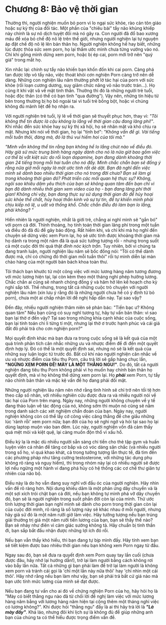 # Chương 8: Bảo vệ thời gian

Thường thì, người nghiện muốn bỏ porn vì lo ngại sức khỏe, rào cản tôn giáo hoặc  sự kỳ thị của đối tác. Một phần của "chiêu bài" tẩy não khủng khiếp này chính là sự nô dịch tuyệt đối mà nó gây ra. Con người đã đổ bao xương máu để xóa bỏ chế độ nô lệ trên thế giới, nhưng người nghiện lại tự nguyện áp đặt chế độ nô lệ lên bản thân họ. Người nghiện không hề hay biết, những lúc được thỏa sức xem porn, họ lại thầm ước mình chưa từng vướng vào nó. Chỉ khi gồng mình dừng xem porn, hoặc bị ép cai, porn mới trở nên "quý giá" trong mắt họ.

Xin nhắc lại: chính sự tẩy não khiến bạn khốn đốn khi cai porn. Càng phá tan được lớp vỏ tẩy não, việc thoát khỏi cơn nghiện Porn càng trở nên dễ dàng. Những con nghiện lâu năm thường phớt lờ tác hại của porn với sức khỏe (rối loạn cương dương, suy giảm chức năng vỏ não trước trán...). Họ cũng ít khi vật vã về mặt tinh thần. Thường thì đó là những người trẻ tuổi, hoặc độc thân (có thể có bạn tình "qua đường"). Vậy nên, những tín hiệu từ bên trong thường bị họ bỏ ngoài tai vì tuổi trẻ bồng bột, hoặc vì chúng không đủ mãnh liệt để họ nhận ra.

Với người nghiện trẻ tuổi, lý lẽ về thời gian sẽ thuyết phục hơn, thay vì: *"Tôi không thể tin được là cậu không lo lắng về thời gian cậu đang lãng phí!"*. Khi nhắc đến sức khỏe hay sự kỳ thị xã hội, họ sẽ nhăn mặt và khó chịu ra mặt. Nhưng khi nói về thời gian, họ lại "tỉnh bơ": *"Không vấn đề gì. Vài tiếng mỗi tuần thôi, đáng mà, đó là thú vui hiếm hoi của tôi mà."*

*"Mình vẫn không thể tin rằng bạn không hề lo lắng chút nào về điều đó. Hãy giả sử mức trung bình hàng ngày dành cho nó là nửa giờ bao gồm việc cơ thể bị vắt kiệt sức do rối loạn dopamine, bạn đang dành khoảng thời gian 24 tiếng trong mỗi hai tuần cho nó đấy. Mình chắc chắn bạn sẽ đồng ý rằng nửa giờ mỗi ngày là một ước tính rất dè dặt. Bạn đã nghĩ đến việc mình sẽ dành bao nhiêu thời gian cho nó trong đời chưa? Bạn sẽ làm gì trong khoảng thời gian đó? Phát triển các mối quan hệ thực sự? Không, ngôi sao khiêu dâm yêu thích của bạn sẽ không quan tâm đến bạn chỉ vì bạn đã dành nhiều thời gian xem video của họ - bạn đang lãng phí thời gian! Không chỉ vậy, bạn đang thực sự sử dụng thời gian đó để hủy hoại sức khỏe thể chất, hủy hoại thần kinh và sự tự tin, để tự khiến mình phải chịu kiếp nô lệ, u uất và thống khổ. Chắc chắn điều đó làm bạn lo lắng, phải không? "*

Hiển nhiên là người nghiện, nhất là giới trẻ, chẳng ai nghĩ mình sẽ "gắn bó" với porn cả đời. Thỉnh thoảng, họ tính toán thời gian lãng phí trong một tuần và điều đó đã đủ để gây báo động. Rất hiếm khi, và chỉ khi mà họ nghĩ đến chuyện sẽ dừng việc xem Porn lại, họ sẽ ước tính được khoảng thời gian mà họ dành ra trong một năm đã là quá sức tưởng tượng rồi - nhưng trong suốt cả một cuộc đời thì quả thật *đỉnh nóc kịch trần*. Tuy nhiên, bởi vì chúng ta đang tranh luận, người nghiện lâu năm sẽ bốc đồng nói: "Tôi có thể dành được mà, chỉ có chừng đó thời gian mỗi tuần thôi" rồi tự mình diễn lại màn chào hàng của một người bán bách khoa toàn thư.

Tôi thách bạn khước từ một công việc với mức lương hàng năm tương đương với mức lương hiện tại, lại còn kèm theo một tháng nghỉ phép hưởng lương. Chắc chắn ai cũng sẽ nhanh chóng đồng ý và hăm hở lên kế hoạch cho kỳ nghỉ sắp tới. Thế nhưng, trong tất cả những cuộc trò chuyện với người nghiện lâu năm (xin lưu ý rằng đó là những người chưa hề có ý định từ bỏ porn), chưa một ai chấp nhận lời đề nghị hấp dẫn này. Tại sao vậy?

Đến đây, nhiều người nghiện thâm niên sẽ phản bác: "Tiền bạc ư? Không quan tâm" Nếu bạn cũng có suy nghĩ tương tự, hãy tự vấn bản thân: vì sao bạn lại thờ ơ đến vậy?  Tại sao trong những khía cạnh khác của cuộc sống, bạn lại tính toán chi li từng tí một, nhưng lại thờ ơ trước hạnh phúc và cái giá đắt đỏ phải trả cho cơn nghiện porn?"

Mọi quyết định khác mà bạn đưa ra trong cuộc sống sẽ là kết quả của một quá trình phân tích cân nhắc những ưu và nhược điểm để đi đến một quyết định hợp lý. Đó có thể là một quyết định sai, nhưng nó sẽ là kết quả của những suy luận logic từ trước đó. Bất cứ khi nào người nghiện cân nhắc về ưu và nhược điểm của tiêu thụ Porn, câu trả lời sẽ gấp hàng chục lần, **"NGỪNG XEM PORN ĐÊ! MÀY LÀ MỘT THẰNG NGU!"**. Do đó, tất cả người nghiện đang tiêu thụ Porn không phải vì họ muốn hay chính bản thân họ quyết định, mà vì họ không thể dừng xem porn lại. Họ ***phải*** xem Porn, tự tẩy não chính bản thân và mặc kệ vấn đề họ đang phải đối mặt.

Những người nghiện lâu năm nên nhớ rằng tình hình sẽ chỉ trở nên tồi tệ hơn theo cấp số nhân, với nhiều nghiên cứu được đưa ra và nhiều người nói về tác hại của Porn trên mạng. Ngày nay, những người không chuyên về y tế đang thảo luận về tác động của nó, không sớm thì muộn nó cũng sẽ nằm trong danh sách các xét nghiệm chẩn đoán của bạn. Ngày nay, người nghiện không còn có thể lấy cớ công việc căng thẳng để che giấu những lúc 'rảnh rỗi' xem porn nữa; bạn đời của họ sẽ nghi ngờ và hỏi tại sao họ lại dùng laptop muộn vào ban đêm. Lúc này, người nghiện vốn đã cảm thấy quá mệt mỏi và kiệt quệ, lại càng muốn độn thổ vì xấu hổ.

Điều kỳ lạ là mặc dù nhiều người sẵn sàng chi tiền cho thẻ tập gym và huấn luyện viên cá nhân để tăng cơ bắp và có vóc dáng săn chắc (và nhiều người trong số họ, vì quá khao khát, cả trong tưởng tượng lẫn thực tế, đã tìm đến các phương pháp như tăng cường testosterone, với những tác dụng phụ không rõ ràng và nguy hiểm), thì trong nhóm này lại có nhiều người sẽ được lợi nếu ngừng một hành vi đang phá hủy có hệ thống các cơ chế thư giãn tự nhiên của não bộ.

Điều này là do họ vẫn đang suy nghĩ với đầu óc của người nghiện. Hãy nhìn vấn đề rõ ràng hơn. Nội dung khiêu dâm là một phản ứng dây chuyền và là một sợi xích trói chặt bạn cả đời, nếu bạn không tự mình phá vỡ dây chuyền đó, bạn sẽ là người nghiện trong suốt phần đời còn lại của mình. Thử ước tính lượng thời gian bạn nghĩ mình sẽ dành cho porn trong thời gian còn lại của cuộc đời mình, rõ ràng là số lượng này sẽ khác nhau ở mỗi người, nhưng hãy giả sử đó là một năm rưỡi giờ làm việc. Hãy tưởng tượng nếu bạn trúng giải thưởng trị giá một năm rưỡi tiền lương của bạn, bạn sẽ thấy thế nào? Bạn sẽ nhảy như điên vì cảm giác sướng không tả. Hãy chuẩn bị tinh thần đi, bạn sắp bắt đầu nhận được những lợi ích đó rồi.

Nếu bạn vẫn thấy khó hiểu, thì bạn đang tự bịp mình đấy. Hãy tính xem bạn sẽ tiết kiệm được bao nhiêu thời gian nếu bạn không xem Porn ngay từ đầu.

Ngay sau đó, bạn sẽ đưa ra quyết định xem Porn quay tay lần cuối (chưa được đâu, hãy nhớ lại hướng dẫn!), trở lại làm người bằng cách không rơi vào bẫy lần nữa. Tất cả những gì bạn phải làm để trở lại làm người là không xem porn và tránh cái gọi là 'chỉ một lần này nữa thôi' hay 'chỉ nhìn một cái thôi'. Hãy nhớ rằng nếu bạn làm như vậy, bạn sẽ phải trả bất cứ giá nào mà bạn ước tính mức lương của mình sẽ đạt được.

Nếu bạn đang tư vấn cho ai đó về chứng nghiện Porn của họ, hãy hỏi họ là "Mày có biết thằng ngu nào đã từ chối lời đề nghị làm việc với mức lương hàng năm bằng với lương hàng năm hiện tại cộng thêm một tháng nghỉ việc có lương không?". Khi được hỏi "thằng ngu" đấy là ai thì hãy trả lời là ***"Là mày đấy"***. Khá láo, nhưng đôi khi lịch sự là không đủ để giúp những anh bạn của chúng ta có thể hiểu được trọng điểm vấn đề.